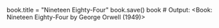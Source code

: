 book.title = "Nineteen Eighty-Four"
book.save()
book  # Output: <Book: Nineteen Eighty-Four by George Orwell (1949)>
